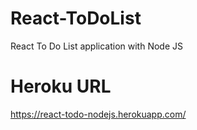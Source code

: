 # React-ToDoList

React To Do List application with Node JS

# Heroku URL

https://react-todo-nodejs.herokuapp.com/
